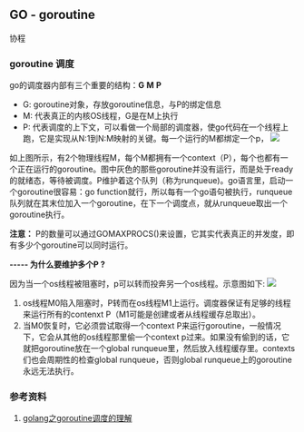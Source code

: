 ## GO - goroutine
协程


### goroutine 调度
go的调度器内部有三个重要的结构：**G** **M** **P**
- G: goroutine对象，存放goroutine信息，与P的绑定信息
- M: 代表真正的内核OS线程，G是在M上执行
- P: 代表调度的上下文，可以看做一个局部的调度器，使go代码在一个线程上跑，它是实现从N:1到N:M映射的关键。每一个运行的M都绑定一个p，
![](https://img-blog.csdn.net/20180108174007331?watermark/2/text/aHR0cDovL2Jsb2cuY3Nkbi5uZXQvcGhhbnRvbV8xMTE=/font/5a6L5L2T/fontsize/400/fill/I0JBQkFCMA==/dissolve/70/gravity/SouthEast)

如上图所示，有2个物理线程M，每个M都拥有一个context（P），每个也都有一个正在运行的goroutine。图中灰色的那些goroutine并没有运行，而是处于ready的就绪态，等待被调度。P维护着这个队列（称为runqueue)。go语言里，启动一个goroutine很容易：go function就行，所以每有一个go语句被执行，runqueue队列就在其末位加入一个goroutine，在下一个调度点，就从runqueue取出一个goroutine执行。

**注意：** P的数量可以通过GOMAXPROCS()来设置，它其实代表真正的并发度，即有多少个goroutine可以同时运行。

**----- 为什么要维护多个P ?**

因为当一个os线程被阻塞时，p可以转而投奔另一个os线程。示意图如下:
![](https://img-blog.csdn.net/20180108173927945?watermark/2/text/aHR0cDovL2Jsb2cuY3Nkbi5uZXQvcGhhbnRvbV8xMTE=/font/5a6L5L2T/fontsize/400/fill/I0JBQkFCMA==/dissolve/70/gravity/SouthEast)

1. os线程M0陷入阻塞时，P转而在os线程M1上运行。调度器保证有足够的线程来运行所有的contenxt P（M1可能是创建或者从线程缓存总取出）。
2. 当M0恢复时，它必须尝试取得一个context P来运行goroutine，一般情况下，它会从其他的os线程那里偷一个context p过来。如果没有偷到的话，它就把goroutine放在一个global runqueue里，然后放入线程缓存里。contexts们也会周期性的检查global runqueue，否则global runqueue上的goroutine永远无法执行。





### 参考资料
1. [golang之goroutine调度的理解](https://blog.csdn.net/phantom_111/article/details/79005490)